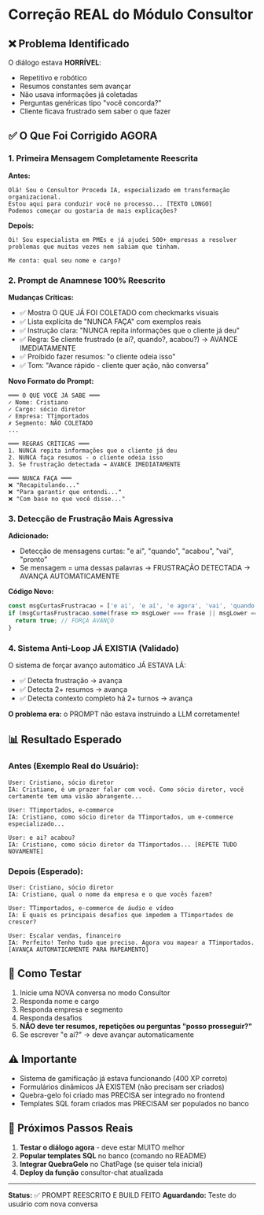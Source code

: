# Correção REAL do Módulo Consultor

## ❌ Problema Identificado

O diálogo estava **HORRÍVEL**:
- Repetitivo e robótico
- Resumos constantes sem avançar
- Não usava informações já coletadas
- Perguntas genéricas tipo "você concorda?"
- Cliente ficava frustrado sem saber o que fazer

## ✅ O Que Foi Corrigido AGORA

### 1. Primeira Mensagem Completamente Reescrita
**Antes:**
```
Olá! Sou o Consultor Proceda IA, especializado em transformação organizacional.
Estou aqui para conduzir você no processo... [TEXTO LONGO]
Podemos começar ou gostaria de mais explicações?
```

**Depois:**
```
Oi! Sou especialista em PMEs e já ajudei 500+ empresas a resolver problemas que muitas vezes nem sabiam que tinham.

Me conta: qual seu nome e cargo?
```

### 2. Prompt de Anamnese 100% Reescrito

**Mudanças Críticas:**
- ✅ Mostra O QUE JÁ FOI COLETADO com checkmarks visuais
- ✅ Lista explícita de "NUNCA FAÇA" com exemplos reais
- ✅ Instrução clara: "NUNCA repita informações que o cliente já deu"
- ✅ Regra: Se cliente frustrado (e ai?, quando?, acabou?) → AVANCE IMEDIATAMENTE
- ✅ Proibido fazer resumos: "o cliente odeia isso"
- ✅ Tom: "Avance rápido - cliente quer ação, não conversa"

**Novo Formato do Prompt:**
```
═══ O QUE VOCÊ JÁ SABE ═══
✓ Nome: Cristiano
✓ Cargo: sócio diretor
✓ Empresa: TTimportados
✗ Segmento: NÃO COLETADO
...

═══ REGRAS CRÍTICAS ═══
1. NUNCA repita informações que o cliente já deu
2. NUNCA faça resumos - o cliente odeia isso
3. Se frustração detectada → AVANCE IMEDIATAMENTE

═══ NUNCA FAÇA ═══
❌ "Recapitulando..."
❌ "Para garantir que entendi..."
❌ "Com base no que você disse..."
```

### 3. Detecção de Frustração Mais Agressiva

**Adicionado:**
- Detecção de mensagens curtas: "e ai", "quando", "acabou", "vai", "pronto"
- Se mensagem = uma dessas palavras → FRUSTRAÇÃO DETECTADA → AVANÇA AUTOMATICAMENTE

**Código Novo:**
```typescript
const msgCurtasFrustracao = ['e ai', 'e aí', 'e agora', 'vai', 'quando', 'acabou', 'pronto'];
if (msgCurtasFrustracao.some(frase => msgLower === frase || msgLower === frase + '?')) {
  return true; // FORÇA AVANÇO
}
```

### 4. Sistema Anti-Loop JÁ EXISTIA (Validado)

O sistema de forçar avanço automático JÁ ESTAVA LÁ:
- ✅ Detecta frustração → avança
- ✅ Detecta 2+ resumos → avança
- ✅ Detecta contexto completo há 2+ turnos → avança

**O problema era:** o PROMPT não estava instruindo a LLM corretamente!

## 📊 Resultado Esperado

### Antes (Exemplo Real do Usuário):
```
User: Cristiano, sócio diretor
IA: Cristiano, é um prazer falar com você. Como sócio diretor, você certamente tem uma visão abrangente...

User: TTimportados, e-commerce
IA: Cristiano, como sócio diretor da TTimportados, um e-commerce especializado...

User: e ai? acabou?
IA: Cristiano, como sócio diretor da TTimportados... [REPETE TUDO NOVAMENTE]
```

### Depois (Esperado):
```
User: Cristiano, sócio diretor
IA: Cristiano, qual o nome da empresa e o que vocês fazem?

User: TTimportados, e-commerce de áudio e vídeo
IA: E quais os principais desafios que impedem a TTimportados de crescer?

User: Escalar vendas, financeiro
IA: Perfeito! Tenho tudo que preciso. Agora vou mapear a TTimportados.
[AVANÇA AUTOMATICAMENTE PARA MAPEAMENTO]
```

## 🚀 Como Testar

1. Inicie uma NOVA conversa no modo Consultor
2. Responda nome e cargo
3. Responda empresa e segmento
4. Responda desafios
5. **NÃO deve ter resumos, repetições ou perguntas "posso prosseguir?"**
6. Se escrever "e ai?" → deve avançar automaticamente

## ⚠️ Importante

- Sistema de gamificação já estava funcionando (400 XP correto)
- Formulários dinâmicos JÁ EXISTEM (não precisam ser criados)
- Quebra-gelo foi criado mas PRECISA ser integrado no frontend
- Templates SQL foram criados mas PRECISAM ser populados no banco

## 📝 Próximos Passos Reais

1. **Testar o diálogo agora** - deve estar MUITO melhor
2. **Popular templates SQL** no banco (comando no README)
3. **Integrar QuebraGelo** no ChatPage (se quiser tela inicial)
4. **Deploy da função** consultor-chat atualizada

---

**Status:** ✅ PROMPT REESCRITO E BUILD FEITO
**Aguardando:** Teste do usuário com nova conversa
